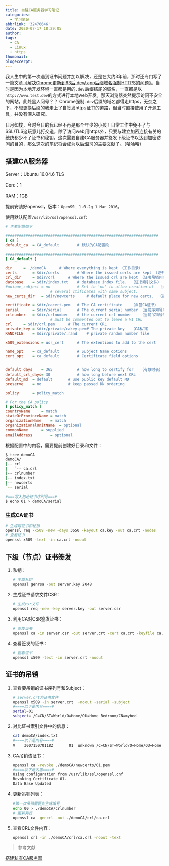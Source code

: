 ```yaml
---
title: 自建CA服务器学习笔记
categories:
  - 学习笔记
abbrlink: '32476646'
date: 2020-07-17 18:29:05
author:
tags: 
  - CA
  - Linux
  - https
thumbnail:
blogexcerpt:
---
```


​		我人生中的第一次遇到证书问题并加以解决，还是在大约3年前，那时还专门写了一篇文章[《解决Chrome更新到63后.dev/.app后缀域名强制HTTPS的问题》](/posts/a508b207.html)。当时是因为本地开发环境一直都是用的`.dev`后缀结尾的域名，一直都是以`http://www.test.dev`的方式进行本地web开发。那天浏览器突然提示访问不安全的网站，此处黑人问号？？ Chrome强制`.dev`后缀的域名都得走https，无奈之下，不想更换后缀的我走上了自签发https证书的道路，但当时直接使用了开源工具，并没有深入研究。

​		日月如梭，今时今日的我已经不再是那个年少的小孩！日常工作中免不了与SSL/TLS这玩意儿打交道，除了访问web用https外，只要与建立加密连接有关的统统都少不了证书和秘钥。这次需要自建CA服务器并签发下级证书以达到加密访问的目的，那么这次的笔记将会成为以后温习的主要文献了。（哈哈哈）

<!--more-->

## 搭建CA服务器

Server：Ubuntu 16.04.6 TLS

Core：1

RAM：1GB

提前安装好openssl，版本：`OpenSSL 1.0.2g 1 Mar 2016`。

使用默认配置`/usr/lib/ssl/openssl.cnf`:

```ini
# 主要配置如下

####################################################################
[ ca ]
default_ca  = CA_default        # 默认的CA配置段

####################################################################
[ CA_default ]

dir     = ./demoCA      # Where everything is kept （工作目录）
certs       = $dir/certs        # Where the issued certs are kept （证书存储目录）
crl_dir     = $dir/crl      # Where the issued crl are kept	（证书吊销列表目录）
database    = $dir/index.txt    # database index file.	（证书索引文件）
#unique_subject = no            # Set to 'no' to allow creation of	（允许相同的Subject证书请求）
                    # several ctificates with same subject.
new_certs_dir   = $dir/newcerts     # default place for new certs.	（最新证书存储目录）

certificate = $dir/cacert.pem   # The CA certificate	（自签CA证书）
serial      = $dir/serial       # The current serial number	（当前序列号）
crlnumber   = $dir/crlnumber    # the current crl number	（当前吊销号码）
                    # must be commented out to leave a V1 CRL
crl     = $dir/crl.pem      # The current CRL
private_key = $dir/private/cakey.pem# The private key	（CA私钥）
RANDFILE    = $dir/private/.rand    # private random number file

x509_extensions = usr_cert      # The extentions to add to the cert

name_opt    = ca_default        # Subject Name options
cert_opt    = ca_default        # Certificate field options


default_days    = 365           # how long to certify for	（有效时长）
default_crl_days= 30            # how long before next CRL
default_md  = default       # use public key default MD
preserve    = no            # keep passed DN ordering

policy      = policy_match

# For the CA policy
[ policy_match ]
countryName     = match
stateOrProvinceName = match
organizationName    = match
organizationalUnitName  = optional
commonName      = supplied
emailAddress        = optional

```

根据配置中的内容，需要提前创建好目录和文件：

```bash
$ tree demoCA
demoCA/
|-- crl
|   `-- ca.crl
|-- crlnumber
|-- index.txt
|-- newcerts
`-- serial

#===写入初始证书序列号===#
$ echo 01 > demoCA/serial
```



### 生成CA证书

```bash
# 生成跟证书和秘钥
openssl req -x509 -new -days 3650 -keyout ca.key -out ca.crt -nodes
# 查看证书
openssl x509 -text -in ca.crt -noout 
```



## 下级（节点）证书签发

1. 私钥：

   ```bash
   # 生成私钥
   openssl genrsa -out server.key 2048
   ```

2. 生成证书请求文件CSR：

   ```bash
   # 生成csr文件
   openssl req -new -key server.key -out server.csr
   ```

3. 利用CA对CSR签发证书：

   ```bash
   # 签发证书
   openssl ca -in server.csr -out server.crt -cert ca.crt -keyfile ca.key -days 3650
   ```

4. 查看签发的证书：

   ```bash
   # 查看证书
   openssl x509 -text -in server.crt -noout 
   ```



## 证书的吊销

1. 查看要吊销的证书序列号和Subject：

   ```bash
   # server.crt为证书文件
   openssl x509 -in server.crt  -noout -serial -subject
   #====以下是内容====#
   serial=01
   subject= /C=CN/ST=World/O=Home/OU=Home Bedroom/CN=mybed
   ```

2. 对比证书索引文件中的信息：

   ```bash
   cat demoCA/index.txt
   #====以下是内容====#
   V	300715070118Z		01	unknown	/C=CN/ST=World/O=Home/OU=Home Bedroom/CN=mybed
   ```

3. CA吊销该证书：

   ```bash
   openssl ca -revoke ./demoCA/newcerts/01.pem
   #====以下是内容====#
   Using configuration from /usr/lib/ssl/openssl.cnf
   Revoking Certificate 01.
   Data Base Updated
   ```

4. 更新吊销列表：

   ```bash
   #第一次吊销需要先生成编号
   echo 00 > ./demoCA/crlnumber
   # 更新列表
   openssl ca -gencrl -out ./demoCA/crl/ca.crl
   ```

5. 查看CRL文件内容：

   ```bash
   openssl crl -in ./demoCA/crl/ca.crl -noout -text
   ```

   

> 参考文献

[搭建私有CA服务器](https://www.cnblogs.com/zhaojiedi1992/p/zhaojiedi_linux_011_ca.html)